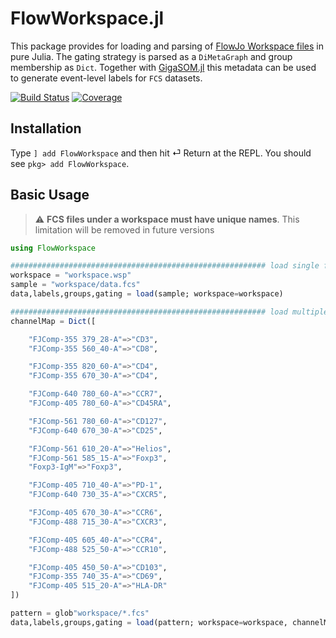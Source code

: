 # FlowWorkspace.jl
This package provides for loading and parsing of [FlowJo Workspace files](https://docs.flowjo.com/flowjo/workspaces-and-samples/ws-savinganalysis) in pure Julia. The gating strategy is parsed as a `DiMetaGraph` and group membership as `Dict`. Together with [GigaSOM.jl](https://github.com/LCSB-BioCore/GigaSOM.jl) this metadata can be used to generate event-level labels for `FCS` datasets.

[![Build Status](https://travis-ci.com/gszep/FlowWorkspace.jl.svg?branch=master)](https://travis-ci.com/gszep/FlowWorkspace.jl)
[![Coverage](https://codecov.io/gh/gszep/FlowWorkspace.jl/branch/master/graph/badge.svg)](https://codecov.io/gh/gszep/FlowWorkspace.jl)

## Installation

Type `] add FlowWorkspace` and then hit ⏎ Return at the REPL. You should see `pkg> add FlowWorkspace`.

## Basic Usage
> :warning: **FCS files under a workspace must have unique names**. This limitation will be removed in future versions

```julia
using FlowWorkspace

######################################################### load single file
workspace = "workspace.wsp"
sample = "workspace/data.fcs"
data,labels,groups,gating = load(sample; workspace=workspace)

######################################################### load multiple files with different channel names
channelMap = Dict([

    "FJComp-355 379_28-A"=>"CD3", 
    "FJComp-355 560_40-A"=>"CD8", 

    "FJComp-355 820_60-A"=>"CD4",
    "FJComp-355 670_30-A"=>"CD4",

    "FJComp-640 780_60-A"=>"CCR7",
    "FJComp-405 780_60-A"=>"CD45RA", 

    "FJComp-561 780_60-A"=>"CD127", 
    "FJComp-640 670_30-A"=>"CD25", 

    "FJComp-561 610_20-A"=>"Helios", 
    "FJComp-561 585_15-A"=>"Foxp3", 
    "Foxp3-IgM"=>"Foxp3",

    "FJComp-405 710_40-A"=>"PD-1", 
    "FJComp-640 730_35-A"=>"CXCR5", 

    "FJComp-405 670_30-A"=>"CCR6", 
    "FJComp-488 715_30-A"=>"CXCR3", 

    "FJComp-405 605_40-A"=>"CCR4", 
    "FJComp-488 525_50-A"=>"CCR10", 

    "FJComp-405 450_50-A"=>"CD103", 
    "FJComp-355 740_35-A"=>"CD69",
    "FJComp-405 515_20-A"=>"HLA-DR"
])

pattern = glob"workspace/*.fcs"
data,labels,groups,gating = load(pattern; workspace=workspace, channelMap=channelMap)
```
